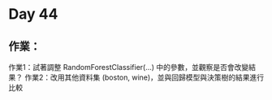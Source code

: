 # Day 44

## 作業：
作業1：試著調整 RandomForestClassifier(...) 中的參數，並觀察是否會改變結果？
作業2：改用其他資料集 (boston, wine)，並與回歸模型與決策樹的結果進行比較
